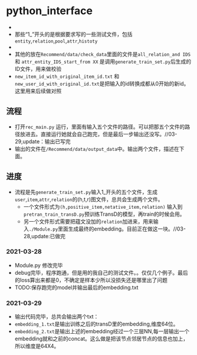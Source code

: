 # python_interface
*
* 那些“1_”开头的是根据要求写的一些测试文件，包括```entity```,```relation```,```pool```,```attr```,```histoty```
* 
* 其他的放在```Recommend/data/check_data```里面的文件是```all_relation_and IDS``` 和 ```attr_entity_IDS_start_from XX``` 是调用```generate_train_set.py```后生成的ID文件，用来做校验
* ```new_item_id_with_original_item_id.txt``` 和```new_user_id_with_original_id.txt```是把输入的id转换成都从0开始的新id。这里用来后续做对照

## 流程
* 打开```rec_main.py``` 运行，里面有输入五个文件的路径。可以把那五个文件的路径放进去。直接运行她就会自己跑完，但是最后一步输出还没写。//03-29,update：输出已写完
* 输出的文件在```/Recommend/data/output_data```中。输出两个文件，描述在下面。


## 进度
* 流程是先```generate_train_set.py```输入1_开头的五个文件，生成```user```,```item```,```attr```,```relation```的(h,t,r)图文件，总共会生成两个文件。
  * 一个文件形式为```(h,positive_item,netative_item,relation)``` 输入到```pretran_train_transD.py```预训练TransD的模型，再train的时候会用。
  * 另一个文件形式需要把蕴文没加的```relation```加进来，用来输入```./Module.py```里面生成最终的embedding。目前正在做这一块。//03-28,update:已做完
### 2021-03-28
* Module.py 修改完毕
* debug完毕，程序跑通，但是用的我自己的测试文件。。仅仅几个例子。最后的loss算出来都是0，不确定是样本少所以没损失还是哪里出了问题
* TODO:保存跑完的model并输出最后的embedding.txt
### 2021-03-29
* 输出代码完毕，总共会输出两个txt：
 * ```embedding_1.txt```是输出训练之后的transD里的embedding,维度64位。
 * ```embedding_2.txt```是输出上述的embedding经过一个三层NN,每一层输出一个embedding就和之前的concat。这么做是把该节点邻居节点的信息也加上，所以维度是64X4。
 
